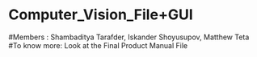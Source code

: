 # Computer_Vision_File+GUI

#Members : Shambaditya Tarafder, Iskander Shoyusupov, Matthew Teta
#To know more: Look at the Final Product Manual File
